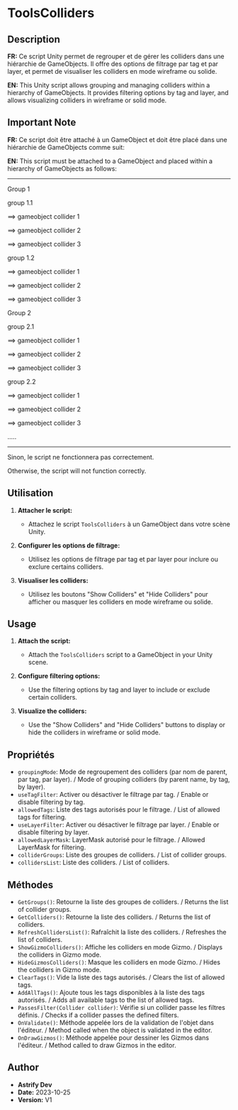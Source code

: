 # ToolsColliders

## Description

**FR:**
Ce script Unity permet de regrouper et de gérer les colliders dans une hiérarchie de GameObjects. Il offre des options de filtrage par tag et par layer, et permet de visualiser les colliders en mode wireframe ou solide.

**EN:**
This Unity script allows grouping and managing colliders within a hierarchy of GameObjects. It provides filtering options by tag and layer, and allows visualizing colliders in wireframe or solid mode.

## Important Note

**FR:**
Ce script doit être attaché à un GameObject et doit être placé dans une hiérarchie de GameObjects comme suit:

**EN:**
This script must be attached to a GameObject and placed within a hierarchy of GameObjects as follows:

----------------------------------------------------------------

Group 1 

 group 1.1 
 
==> gameobject collider 1 

==> gameobject collider 2 

==> gameobject collider 3 
      
group 1.2 

==> gameobject collider 1 

==> gameobject collider 2 

==> gameobject collider 3 


Group 2 

group 2.1 

==> gameobject collider 1 

==> gameobject collider 2 

==> gameobject collider 3 


group 2.2 

==> gameobject collider 1 

==> gameobject collider 2 

==> gameobject collider 3 


.....

----------------------------------------------------------------


Sinon, le script ne fonctionnera pas correctement.

Otherwise, the script will not function correctly.

## Utilisation

1. **Attacher le script:**
   - Attachez le script `ToolsColliders` à un GameObject dans votre scène Unity.

2. **Configurer les options de filtrage:**
   - Utilisez les options de filtrage par tag et par layer pour inclure ou exclure certains colliders.

3. **Visualiser les colliders:**
   - Utilisez les boutons "Show Colliders" et "Hide Colliders" pour afficher ou masquer les colliders en mode wireframe ou solide.

## Usage

1. **Attach the script:**
   - Attach the `ToolsColliders` script to a GameObject in your Unity scene.

2. **Configure filtering options:**
   - Use the filtering options by tag and layer to include or exclude certain colliders.

3. **Visualize the colliders:**
   - Use the "Show Colliders" and "Hide Colliders" buttons to display or hide the colliders in wireframe or solid mode.

## Propriétés

- `groupingMode`: Mode de regroupement des colliders (par nom de parent, par tag, par layer). / Mode of grouping colliders (by parent name, by tag, by layer).
- `useTagFilter`: Activer ou désactiver le filtrage par tag. / Enable or disable filtering by tag.
- `allowedTags`: Liste des tags autorisés pour le filtrage. / List of allowed tags for filtering.
- `useLayerFilter`: Activer ou désactiver le filtrage par layer. / Enable or disable filtering by layer.
- `allowedLayerMask`: LayerMask autorisé pour le filtrage. / Allowed LayerMask for filtering.
- `colliderGroups`: Liste des groupes de colliders. / List of collider groups.
- `collidersList`: Liste des colliders. / List of colliders.

## Méthodes

- `GetGroups()`: Retourne la liste des groupes de colliders. / Returns the list of collider groups.
- `GetColliders()`: Retourne la liste des colliders. / Returns the list of colliders.
- `RefreshCollidersList()`: Rafraîchit la liste des colliders. / Refreshes the list of colliders.
- `ShowGizmoColliders()`: Affiche les colliders en mode Gizmo. / Displays the colliders in Gizmo mode.
- `HideGizmosColliders()`: Masque les colliders en mode Gizmo. / Hides the colliders in Gizmo mode.
- `ClearTags()`: Vide la liste des tags autorisés. / Clears the list of allowed tags.
- `AddAllTags()`: Ajoute tous les tags disponibles à la liste des tags autorisés. / Adds all available tags to the list of allowed tags.
- `PassesFilter(Collider collider)`: Vérifie si un collider passe les filtres définis. / Checks if a collider passes the defined filters.
- `OnValidate()`: Méthode appelée lors de la validation de l'objet dans l'éditeur. / Method called when the object is validated in the editor.
- `OnDrawGizmos()`: Méthode appelée pour dessiner les Gizmos dans l'éditeur. / Method called to draw Gizmos in the editor.

## Author

- **Astrify Dev**
- **Date:** 2023-10-25
- **Version:** V1

